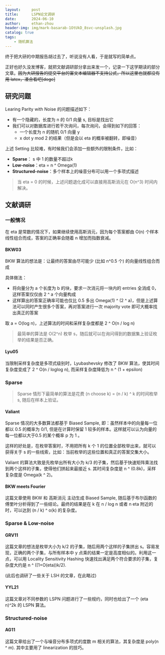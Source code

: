 ```yaml
---
layout:     post
title:      LSPN论文调研
date:       2024-06-10
author:     ethan-zhou
header-img: img/mark-basarab-1OtUkD_8svc-unsplash.jpg
catalog: true
tags:
    - 随机算法
---
```


终于把大研的中期报告胡过去了，听说没有人看，于是就写的简单点。

正好也好久没发博客，就把文献调研部分拿出来发一个，记录一下这学期读的部分文章。~~因为大研报告的提交平台的富文本编辑器不支持公式，所以这里也就都没有用 latex，凑合看吧[doge]~~


## 研究问题

Learing Parity with Noise 的问题描述如下：

- 有一个隐藏的，长度为 n 的 0/1 向量 s, 目标是找出它
- 我们可以对数据库进行若干次询问，每次询问，会得到如下的回答：
    - 一个长度为 n 的随机 0/1 向量 y
    - x dot y mod 2 的结果（但是会以 eta 的概率被翻转，即噪音）

上述 Setting 比较难，有时候我们会添加一些额外的限制条件，比如： 

- **Sparse**： s 中 1 的数量不超过k
- **Low-noise**：eta = n ^ Omega(1)
- **Structured-noise**：多个样本上的噪音分布可以用一个多项式描述

> 当 eta = 0 的时候，上述问题退化成可以直接用高斯消元在 O(n^3) 时间内解决。

## 文献调研

### 一般情况

在 eta 是常数的情况下，如果继续使用高斯消元，因为每个答案都由 O(n) 个样本线性组合而成，答案的正确率会随着 n 增加而指数衰减。

#### BKW03

BKW 算法的想法是：让最终的答案由尽可能少 (比如 n^0.5 个) 的向量线性组合而成

具体做法：

- 将向量分为 a 个长度为 b 的块，要求一次消元将一块内的 entries 全消成 0，这样答案仅仅由 2 ^ a 个向量构成
- 这样算出的答案正确率可能也仅比 0.5 多出 Omega(1) ^ (2 ^ a)，但是上述算法可以同时产生很多个答案，再对答案进行一次 majority vote 即可大概率找出真正的答案

取 a = O(log n)，上述算法的时间和采样复杂度都是 2 ^ O(n / log n)

> 最简单的算法是 O(2^n) 枚举 s，随后就可以在询问得到的数据集上验证枚举的结果是否正确。

#### Lyu05

当限制采样复杂度是多项式级别时，Lyubashevsky 修改了 BKW 算法，使其时间复杂度变成了 2 ^ O(n / loglog n), 而采样复杂度降低为 n ^ (1 + epsilon)

### Sparse

> Sparse 情形下最简单的算法是花费 (n choose k) = (n / k) ^ k 的时间枚举 s, 随后在样本上验证。

#### Valiant

Sparse 情况的大多数算法都基于 Biased Sample, 即：虽然样本中的向量每一位都以 0.5 的概率为 0/1, 但是在计算时保留 1 较多的样本。这样就可以认为向量的每一位都以大于0.5 的某个概率 p 为 1 。

这样的好处是，在枚举答案时，不用把所有 k 个 1 的位置全部枚举出来，就可以获得关于 s 的一些线索，比如：当前枚举的这些位置和真正的答案交集大小。

Valiant 的算法大致是先枚举出所有大小为 k/3 的子集，然后基于快速矩阵乘法找到两个这样的子集，使得他们拼起来最接近 s. 其时间复杂度是 n ^ (0.8k)，采样复杂度是 Omega(k ^ 2)。

#### BKW meets Fourier

这篇文章使用 BKW 和 高斯消元 主动生成 Biased Sample, 随后基于布尔函数的傅里叶分析得到了一些结论。最终的结果是在 k 在 n / log n 或者 n eta 附近的时，可以达到 (n / k) ^ o(k) 的复杂度。

### Sparse & Low-noise

#### GRV11

这篇文章的想法是枚举大小为 k/2 的子集，随后用两个这样的子集拼出 s。容易发现，正确的两个子集，与所有样本中 y 点乘的结果一定是高度相似的。利用这一点，可以用 Locality Sensitivity Hashing 快速找出满足两个符合要求的子集，复杂度大约是 n ^ ((1+O(eta))k/2).

(此后也调研了一些关于 LSH 的文章，在此略过)

#### YYL21

这篇文章对不同参数的 LSPN 问题进行了一些规约，同时也给出了一个 (eta n)^2k 的 LSPN 算法。


### Structured-noise

#### AG11

这篇文章给出了一个与噪音分布多项式的度数 m 相关的算法，其复杂度是 poly(n ^ m). 其中主要用了 linearization 的技巧。
